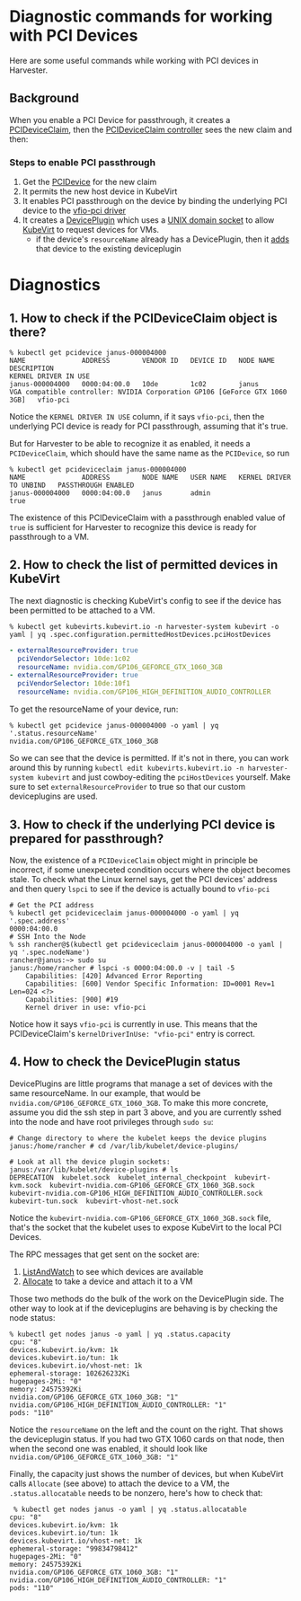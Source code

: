 # Diagnostic commands for working with PCI Devices

Here are some useful commands while working with PCI devices in Harvester.

## Background

When you enable a PCI Device for passthrough, it creates a [PCIDeviceClaim](../pkg/apis/devices.harvesterhci.io/v1beta1/pcideviceclaim.go), then the [PCIDeviceClaim controller](../pkg/controller/pcideviceclaim/pcideviceclaim_controller.go) sees the new claim and then:

### Steps to enable PCI passthrough
1. Get the [PCIDevice](../pkg/apis/devices.harvesterhci.io/v1beta1/pcidevice.go) for the new claim
2. It permits the new host device in KubeVirt
3. It enables PCI passthrough on the device by binding the underlying PCI device to the [vfio-pci driver](https://docs.kernel.org/driver-api/vfio.html)
4. It creates a [DevicePlugin](https://kubernetes.io/docs/concepts/extend-kubernetes/compute-storage-net/device-plugins/) which uses a [UNIX domain socket](https://en.wikipedia.org/wiki/Unix_domain_socket) to allow [KubeVirt](https://kubevirt.io/) to request devices for VMs.
   - if the device's `resourceName` already has a DevicePlugin, then it [adds](https://github.com/tlehman/pcidevices/blob/7cfa4f2b4ef251efd9e75b78b5db3260aa2dbb6b/pkg/deviceplugins/deviceplugin.go#L63) that device to the existing deviceplugin


# Diagnostics

## 1. How to check if the PCIDeviceClaim object is there?
```shell
% kubectl get pcidevice janus-000004000
NAME              ADDRESS        VENDOR ID   DEVICE ID   NODE NAME   DESCRIPTION                                                                  KERNEL DRIVER IN USE
janus-000004000   0000:04:00.0   10de        1c02        janus       VGA compatible controller: NVIDIA Corporation GP106 [GeForce GTX 1060 3GB]   vfio-pci

```

Notice the `KERNEL DRIVER IN USE` column, if it says `vfio-pci`, then the underlying PCI device is ready for PCI passthrough, assuming that it's true.

But for Harvester to be able to recognize it as enabled, it needs a `PCIDeviceClaim`, which should have the same name as the `PCIDevice`, so run 

```shell
% kubectl get pcideviceclaim janus-000004000
NAME              ADDRESS        NODE NAME   USER NAME   KERNEL DRIVER ΤΟ UNBIND   PASSTHROUGH ENABLED
janus-000004000   0000:04:00.0   janus       admin                                 true
```

The existence of this PCIDeviceClaim with a passthrough enabled value of `true` is sufficient for Harvester to recognize this device is ready for passthrough to a VM.

## 2. How to check the list of permitted devices in KubeVirt

The next diagnostic is checking KubeVirt's config to see if the device has been permitted to be attached to a VM.

```shell
% kubectl get kubevirts.kubevirt.io -n harvester-system kubevirt -o yaml | yq .spec.configuration.permittedHostDevices.pciHostDevices
```
```yaml
- externalResourceProvider: true
  pciVendorSelector: 10de:1c02
  resourceName: nvidia.com/GP106_GEFORCE_GTX_1060_3GB
- externalResourceProvider: true
  pciVendorSelector: 10de:10f1
  resourceName: nvidia.com/GP106_HIGH_DEFINITION_AUDIO_CONTROLLER
```

To get the resourceName of your device, run:

```shell
% kubectl get pcidevice janus-000004000 -o yaml | yq '.status.resourceName'
nvidia.com/GP106_GEFORCE_GTX_1060_3GB
```

So we can see that the device is permitted. If it's not in there, you can work around this by running `kubectl edit kubevirts.kubevirt.io -n harvester-system kubevirt` and just cowboy-editing the `pciHostDevices` yourself. Make sure to set `externalResourceProvider` to true so that our custom deviceplugins are used.

## 3. How to check if the underlying PCI device is prepared for passthrough?

Now, the existence of a `PCIDeviceClaim` object might in principle be incorrect, if some unexpeceted condition occurs where the object becomes stale. To check what the Linux kernel says, get the PCI devices' address and then query `lspci` to see if the device is actually bound to `vfio-pci`


```shell
# Get the PCI address
% kubectl get pcideviceclaim janus-000004000 -o yaml | yq '.spec.address'
0000:04:00.0
# SSH Into the Node
% ssh rancher@$(kubectl get pcideviceclaim janus-000004000 -o yaml | yq '.spec.nodeName')
rancher@janus:~> sudo su
janus:/home/rancher # lspci -s 0000:04:00.0 -v | tail -5
	Capabilities: [420] Advanced Error Reporting
	Capabilities: [600] Vendor Specific Information: ID=0001 Rev=1 Len=024 <?>
	Capabilities: [900] #19
	Kernel driver in use: vfio-pci
```

Notice how it says `vfio-pci` is currently in use. This means that the PCIDeviceClaim's `kernelDriverInUse: "vfio-pci"` entry is correct.

## 4. How to check the DevicePlugin status

DevicePlugins are little programs that manage a set of devices with the same resourceName. In our example, that would be `nvidia.com/GP106_GEFORCE_GTX_1060_3GB`. To make this more concrete, assume you did the ssh step in part 3 above, and you are currently sshed into the node and have root privileges through `sudo su`:


```shell
# Change directory to where the kubelet keeps the device plugins
janus:/home/rancher # cd /var/lib/kubelet/device-plugins/

# Look at all the device plugin sockets: 
janus:/var/lib/kubelet/device-plugins # ls 
DEPRECATION  kubelet.sock  kubelet_internal_checkpoint	kubevirt-kvm.sock  kubevirt-nvidia.com-GP106_GEFORCE_GTX_1060_3GB.sock	kubevirt-nvidia.com-GP106_HIGH_DEFINITION_AUDIO_CONTROLLER.sock  kubevirt-tun.sock  kubevirt-vhost-net.sock
```

Notice the `kubevirt-nvidia.com-GP106_GEFORCE_GTX_1060_3GB.sock` file, that's the socket that the kubelet uses to expose KubeVirt to the local PCI Devices.

The RPC messages that get sent on the socket are:

1. [ListAndWatch](https://github.com/tlehman/pcidevices/blob/7cfa4f2b4ef251efd9e75b78b5db3260aa2dbb6b/pkg/deviceplugins/device_manager.go#L212) to see which devices are available
2. [Allocate](https://github.com/tlehman/pcidevices/blob/7cfa4f2b4ef251efd9e75b78b5db3260aa2dbb6b/pkg/deviceplugins/device_manager.go#L251) to take a device and attach it to a VM

Those two methods do the bulk of the work on the DevicePlugin side. The other way to look at if the deviceplugins are behaving is by checking the node status:

```shell
% kubectl get nodes janus -o yaml | yq .status.capacity
cpu: "8"
devices.kubevirt.io/kvm: 1k
devices.kubevirt.io/tun: 1k
devices.kubevirt.io/vhost-net: 1k
ephemeral-storage: 102626232Ki
hugepages-2Mi: "0"
memory: 24575392Ki
nvidia.com/GP106_GEFORCE_GTX_1060_3GB: "1"
nvidia.com/GP106_HIGH_DEFINITION_AUDIO_CONTROLLER: "1"
pods: "110"
```

Notice the `resourceName` on the left and the count on the right. That shows the deviceplugin status. If you had two GTX 1060 cards on that node, then when the second one was enabled, it should look like `nvidia.com/GP106_GEFORCE_GTX_1060_3GB: "1"`

Finally, the capacity just shows the number of devices, but when KubeVirt calls `Allocate` (see above) to attach the device to a VM, the `.status.allocatable` needs to be nonzero, here's how to check that:

```shell
 % kubectl get nodes janus -o yaml | yq .status.allocatable
cpu: "8"
devices.kubevirt.io/kvm: 1k
devices.kubevirt.io/tun: 1k
devices.kubevirt.io/vhost-net: 1k
ephemeral-storage: "99834798412"
hugepages-2Mi: "0"
memory: 24575392Ki
nvidia.com/GP106_GEFORCE_GTX_1060_3GB: "1"
nvidia.com/GP106_HIGH_DEFINITION_AUDIO_CONTROLLER: "1"
pods: "110"
```

